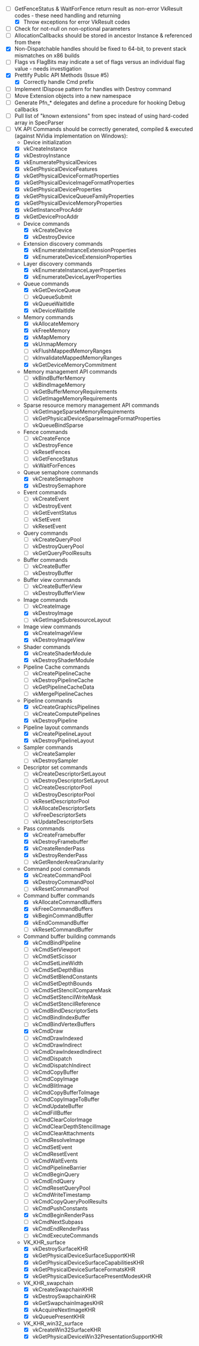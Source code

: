 - [ ] GetFenceStatus & WaitForFence return result as non-error VkResult codes - these need handling and returning
  - [x] Throw exceptions for error VkResult codes
- [ ] Check for not-null on non-optional parameters
- [ ] AllocationCallbacks should be stored in ancestor Instance & referenced from there
- [x] Non-Dispatchable handles should be fixed to 64-bit, to prevent stack mismatches on x86 builds
- [ ] Flags vs FlagBits may indicate a set of flags versus an individual flag value - needs investigation
- [x] Prettify Public API Methods (Issue #5)
    - [x] Correctly handle Cmd prefix
- [ ] Implement IDispose pattern for handles with Destroy command
- [ ] Move Extension objects into a new namespace
- [ ] Generate Pfn_* delegates and define a procedure for hooking Debug callbacks
- [ ] Pull list of "known extensions" from spec instead of using hard-coded array in SpecParser
- [ ] VK API Commands should be correctly generated, compiled & executed (against NVidia implementation on Windows):
  -  Device initialization
    - [x] vkCreateInstance
    - [x] vkDestroyInstance
    - [x] vkEnumeratePhysicalDevices
    - [x] vkGetPhysicalDeviceFeatures
    - [x] vkGetPhysicalDeviceFormatProperties
    - [x] vkGetPhysicalDeviceImageFormatProperties
    - [x] vkGetPhysicalDeviceProperties
    - [x] vkGetPhysicalDeviceQueueFamilyProperties
    - [x] vkGetPhysicalDeviceMemoryProperties
    - [x] vkGetInstanceProcAddr
    - [x] vkGetDeviceProcAddr
  - Device commands
    - [x] vkCreateDevice
    - [x] vkDestroyDevice
  - Extension discovery commands
    - [x] vkEnumerateInstanceExtensionProperties
    - [x] vkEnumerateDeviceExtensionProperties
  - Layer discovery commands
    - [x] vkEnumerateInstanceLayerProperties
    - [x] vkEnumerateDeviceLayerProperties
  - Queue commands
    - [x] vkGetDeviceQueue
    - [ ] vkQueueSubmit
    - [x] vkQueueWaitIdle
    - [x] vkDeviceWaitIdle
  - Memory commands
    - [x] vkAllocateMemory
    - [x] vkFreeMemory
    - [x] vkMapMemory
    - [x] vkUnmapMemory
    - [ ] vkFlushMappedMemoryRanges
    - [ ] vkInvalidateMappedMemoryRanges
    - [x] vkGetDeviceMemoryCommitment
  - Memory management API commands
    - [ ] vkBindBufferMemory
    - [ ] vkBindImageMemory
    - [ ] vkGetBufferMemoryRequirements
    - [ ] vkGetImageMemoryRequirements
  - Sparse resource memory management API commands
    - [ ] vkGetImageSparseMemoryRequirements
    - [ ] vkGetPhysicalDeviceSparseImageFormatProperties
    - [ ] vkQueueBindSparse
  - Fence commands
    - [ ] vkCreateFence
    - [ ] vkDestroyFence
    - [ ] vkResetFences
    - [ ] vkGetFenceStatus
    - [ ] vkWaitForFences
  - Queue semaphore commands
    - [x] vkCreateSemaphore
    - [x] vkDestroySemaphore
  - Event commands
    - [ ] vkCreateEvent
    - [ ] vkDestroyEvent
    - [ ] vkGetEventStatus
    - [ ] vkSetEvent
    - [ ] vkResetEvent
  - Query commands
    - [ ] vkCreateQueryPool
    - [ ] vkDestroyQueryPool
    - [ ] vkGetQueryPoolResults
  - Buffer commands
    - [ ] vkCreateBuffer
    - [ ] vkDestroyBuffer
  - Buffer view commands
    - [ ] vkCreateBufferView
    - [ ] vkDestroyBufferView
  - Image commands
    - [ ] vkCreateImage
    - [x] vkDestroyImage
    - [ ] vkGetImageSubresourceLayout
  - Image view commands
    - [x] vkCreateImageView
    - [x] vkDestroyImageView
  - Shader commands
    - [x] vkCreateShaderModule
    - [x] vkDestroyShaderModule
  - Pipeline Cache commands
    - [ ] vkCreatePipelineCache
    - [ ] vkDestroyPipelineCache
    - [ ] vkGetPipelineCacheData
    - [ ] vkMergePipelineCaches
  - Pipeline commands
    - [x] vkCreateGraphicsPipelines
    - [ ] vkCreateComputePipelines
    - [x] vkDestroyPipeline
  - Pipeline layout commands
    - [x] vkCreatePipelineLayout
    - [x] vkDestroyPipelineLayout
  - Sampler commands
    - [ ] vkCreateSampler
    - [ ] vkDestroySampler
  - Descriptor set commands
    - [ ] vkCreateDescriptorSetLayout
    - [ ] vkDestroyDescriptorSetLayout
    - [ ] vkCreateDescriptorPool
    - [ ] vkDestroyDescriptorPool
    - [ ] vkResetDescriptorPool
    - [ ] vkAllocateDescriptorSets
    - [ ] vkFreeDescriptorSets
    - [ ] vkUpdateDescriptorSets
  - Pass commands
    - [x] vkCreateFramebuffer
    - [x] vkDestroyFramebuffer
    - [x] vkCreateRenderPass
    - [x] vkDestroyRenderPass
    - [ ] vkGetRenderAreaGranularity
  - Command pool commands
    - [x] vkCreateCommandPool
    - [x] vkDestroyCommandPool
    - [ ] vkResetCommandPool
  - Command buffer commands
    - [x] vkAllocateCommandBuffers
    - [x] vkFreeCommandBuffers
    - [x] vkBeginCommandBuffer
    - [x] vkEndCommandBuffer
    - [ ] vkResetCommandBuffer
  - Command buffer building commands
    - [x] vkCmdBindPipeline
    - [ ] vkCmdSetViewport
    - [ ] vkCmdSetScissor
    - [ ] vkCmdSetLineWidth
    - [ ] vkCmdSetDepthBias
    - [ ] vkCmdSetBlendConstants
    - [ ] vkCmdSetDepthBounds
    - [ ] vkCmdSetStencilCompareMask
    - [ ] vkCmdSetStencilWriteMask
    - [ ] vkCmdSetStencilReference
    - [ ] vkCmdBindDescriptorSets
    - [ ] vkCmdBindIndexBuffer
    - [ ] vkCmdBindVertexBuffers
    - [x] vkCmdDraw
    - [ ] vkCmdDrawIndexed
    - [ ] vkCmdDrawIndirect
    - [ ] vkCmdDrawIndexedIndirect
    - [ ] vkCmdDispatch
    - [ ] vkCmdDispatchIndirect
    - [ ] vkCmdCopyBuffer
    - [ ] vkCmdCopyImage
    - [ ] vkCmdBlitImage
    - [ ] vkCmdCopyBufferToImage
    - [ ] vkCmdCopyImageToBuffer
    - [ ] vkCmdUpdateBuffer
    - [ ] vkCmdFillBuffer
    - [ ] vkCmdClearColorImage
    - [ ] vkCmdClearDepthStencilImage
    - [ ] vkCmdClearAttachments
    - [ ] vkCmdResolveImage
    - [ ] vkCmdSetEvent
    - [ ] vkCmdResetEvent
    - [ ] vkCmdWaitEvents
    - [ ] vkCmdPipelineBarrier
    - [ ] vkCmdBeginQuery
    - [ ] vkCmdEndQuery
    - [ ] vkCmdResetQueryPool
    - [ ] vkCmdWriteTimestamp
    - [ ] vkCmdCopyQueryPoolResults
    - [ ] vkCmdPushConstants
    - [x] vkCmdBeginRenderPass
    - [ ] vkCmdNextSubpass
    - [x] vkCmdEndRenderPass
    - [ ] vkCmdExecuteCommands
  - VK_KHR_surface
    - [x] vkDestroySurfaceKHR
    - [x] vkGetPhysicalDeviceSurfaceSupportKHR
    - [x] vkGetPhysicalDeviceSurfaceCapabilitiesKHR
    - [x] vkGetPhysicalDeviceSurfaceFormatsKHR
    - [x] vkGetPhysicalDeviceSurfacePresentModesKHR
  - VK_KHR_swapchain
    - [x] vkCreateSwapchainKHR
    - [x] vkDestroySwapchainKHR
    - [x] vkGetSwapchainImagesKHR
    - [x] vkAcquireNextImageKHR
    - [x] vkQueuePresentKHR
  - VK_KHR_win32_surface
    - [x] vkCreateWin32SurfaceKHR
    - [x] vkGetPhysicalDeviceWin32PresentationSupportKHR